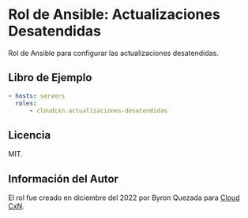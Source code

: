 Rol de Ansible: Actualizaciones Desatendidas
============================================

Rol de Ansible para configurar las actualizaciones desatendidas.

Libro de Ejemplo
----------------

```yaml
- hosts: servers
  roles:
      - cloudcxn.actualizaciones-desatendidas
```

Licencia
--------

MIT.

Información del Autor
---------------------

El rol fue creado en diciembre del 2022 por Byron Quezada para
[Cloud CxN](https://www.cloudcxn.com).